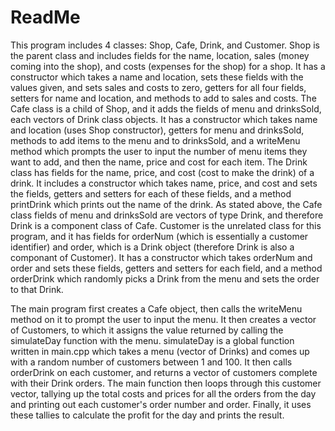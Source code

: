 # ReadMe

This program includes 4 classes: Shop, Cafe, Drink, and Customer. 
Shop is the parent class and includes fields for the name, location, sales (money coming into the shop), and costs (expenses for the shop) for a shop.
It has a constructor which takes a name and location, sets these fields with the values given, and sets sales and costs to zero, getters for all four fields, setters for name and location, and methods to add to sales and costs.
The Cafe class is a child of Shop, and it adds the fields of menu and drinksSold, each vectors of Drink class objects.
It has a constructor which takes name and location (uses Shop constructor), getters for menu and drinksSold, methods to add items to the menu and to drinksSold, and a writeMenu method which prompts the user to input the number of menu items they want to add, and then the name, price and cost for each item.
The Drink class has fields for the name, price, and cost (cost to make the drink) of a drink. 
It includes a constructor which takes name, price, and cost and sets the fields, getters and setters for each of these fields, and a method printDrink which prints out the name of the drink.
As stated above, the Cafe class fields of menu and drinksSold are vectors of type Drink, and therefore Drink is a component class of Cafe. 
Customer is the unrelated class for this program, and it has fields for orderNum (which is essentially a customer identifier) and order, which is a Drink object (therefore Drink is also a componant of Customer).
It has a constructor which takes orderNum and order and sets these fields, getters and setters for each field, and a method orderDrink which randomly picks a Drink from the menu and sets the order to that Drink.

The main program first creates a Cafe object, then calls the writeMenu method on it to prompt the user to input the menu. 
It then creates a vector of Customers, to which it assigns the value returned by calling the simulateDay function with the menu.
simulateDay is a global function written in main.cpp which takes a menu (vector of Drinks) and comes up with a random number of customers between 1 and 100.
It then calls orderDrink on each customer, and returns a vector of customers complete with their Drink orders.
The main function then loops through this customer vector, tallying up the total costs and prices for all the orders from the day and printing out each customer's order number and order.
Finally, it uses these tallies to calculate the profit for the day and prints the result.
